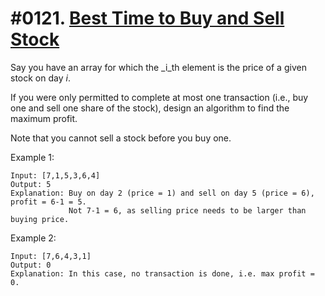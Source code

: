 # #0121. [Best Time to Buy and Sell Stock](https://leetcode.com/problems/best-time-to-buy-and-sell-stock/description/) 

Say you have an array for which the _i_th element is the price of a given stock on day _i_.

If you were only permitted to complete at most one transaction (i.e., buy one and sell one share of the stock), design an algorithm to find the maximum profit.

Note that you cannot sell a stock before you buy one.

Example 1:
    
    
    
    Input: [7,1,5,3,6,4]
    Output: 5
    Explanation: Buy on day 2 (price = 1) and sell on day 5 (price = 6), profit = 6-1 = 5.
                 Not 7-1 = 6, as selling price needs to be larger than buying price.
    

Example 2:
    
    
    
    Input: [7,6,4,3,1]
    Output: 0
    Explanation: In this case, no transaction is done, i.e. max profit = 0.